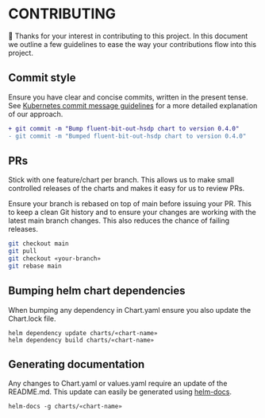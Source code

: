 # CONTRIBUTING

:tada: Thanks for your interest in contributing to this project. In this document we outline a few guidelines to ease the way your contributions flow into this project.

## Commit style

Ensure you have clear and concise commits, written in the present tense. See [Kubernetes commit message guidelines](https://www.kubernetes.dev/docs/guide/pull-requests/#commit-message-guidelines) for a more detailed explanation of our approach.

```diff
+ git commit -m "Bump fluent-bit-out-hsdp chart to version 0.4.0"
- git commit -m "Bumped fluent-bit-out-hsdp chart to version 0.4.0"
```

## PRs

Stick with one feature/chart per branch. This allows us to make small controlled releases of the charts and makes it easy for us to review PRs.

Ensure your branch is rebased on top of main before issuing your PR. This to keep a clean Git history and to ensure your changes are working with the latest main branch changes. This also reduces the chance of failing releases.

```bash
git checkout main
git pull
git checkout «your-branch»
git rebase main
```

## Bumping helm chart dependencies

When bumping any dependency in Chart.yaml ensure you also update the Chart.lock file.

```shell
helm dependency update charts/«chart-name»
helm dependency build charts/«chart-name»
```

## Generating documentation

Any changes to Chart.yaml or values.yaml require an update of the README.md. This update can easily be generated using [helm-docs][].

```shell
helm-docs -g charts/«chart-name»
```

[helm-docs]: https://github.com/norwoodj/helm-docs "The helm-docs tool auto-generates documentation from helm charts into markdown files."
